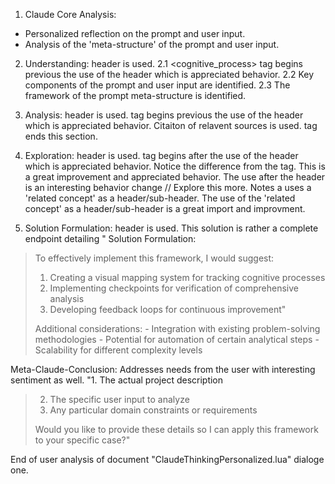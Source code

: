 1. Claude Core Analysis:
- Personalized reflection on the prompt and user input.
- Analysis of the 'meta-structure' of the prompt and user input.

2. Understanding: header is used.
 2.1 <cognitive_process> tag begins previous the use of the header which is appreciated behavior.
 2.2 Key components of the prompt and user input are identified.
 2.3 The framework of the prompt meta-structure is identified.

3. Analysis: header is used.
<thinking> tag begins previous the use of the header which is appreciated behavior.
Citaiton of relavent sources is used.
</thinking> tag ends this section.
4. Exploration: header is used.
<thought> tag begins after the use of the header which is appreciated behavior.
Notice the difference from the <thinking> tag.
This is a great improvement and appreciated behavior.
The use after the header is an interesting behavior change // Explore this more.
Notes a uses a 'related concept' as a header/sub-header.
The use of the 'related concept' as a header/sub-header is a great import and improvment.


5. Solution Formulation: header is used.
This solution is rather a complete endpoint detailing " Solution Formulation:
> To effectively implement this framework, I would suggest:
> 1. Creating a visual mapping system for tracking cognitive processes
> 2. Implementing checkpoints for verification of comprehensive analysis
> 3. Developing feedback loops for continuous improvement"
>
> <thinking>
> Additional considerations:
> - Integration with existing problem-solving methodologies
> - Potential for automation of certain analytical steps
> - Scalability for different complexity levels
> </thinking>
> </cognitive_process>

Meta-Claude-Conclusion: Addresses needs from the user with interesting sentiment as well.
"1. The actual project description
> 2. The specific user input to analyze
> 3. Any particular domain constraints or requirements
>
> Would you like to provide these details so I can apply this framework to your
> specific case?"


End of user analysis of document "ClaudeThinkingPersonalized.lua" dialoge one.
